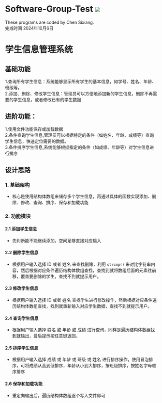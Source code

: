 # Software-Group-Test ![](https://komarev.com/ghpvc/?username=Chen-dll)
These programs are coded by Chen Sixiang.  
完成时间 2024年10月6日  
# 学生信息管理系统
## 基础功能
1.查询所有学生信息：系统能够显示所有学生的基本信息，如学号、姓名、年龄、班级等。  
2.添加、删除、修改学生信息：管理员可以方便地添加新的学生信息，删除不再需要的学生信息，或者修改已有的学生数据  
## 进阶功能：
1.使用文件功能保存或加载数据  
2.条件查询学生信息,管理员可以根据特定的条件（如姓名、年龄、成绩等）查询学生信息，快速定位需要的数据。  
3.条件排序学生信息,系统能够根据指定的条件（如成绩、年龄等）对学生信息进行排序  

## 设计思路
### 1. **基础架构**
- 核心是使用结构体数组来储存多个学生信息，再通过具体的函数实现添加、删除、修改、查询、排序、保存和加载功能
### 2. **功能模块**
#### 2.1 **添加学生信息**
- 先判断能不能继续添加，空间足够直接对应输入
#### 2.2 **删除学生信息**
- 根据用户输入选择 ID 或者 姓名 来查找删除，利用 `strcmp()` 来对比字符串内容，然后根据对应条件遍历结构体数组查找，查找到就将数组后面的元素往前移，覆盖要删除的学生，查找不到就提示用户。
#### 2.3 **修改学生信息**
- 根据用户输入选择 ID 或者 姓名 查找学生进行修改操作，然后根据对应条件遍历结构体数组查找，找到就重新输入对应学生数据，查找不到就提示用户。
#### 2.4 **查询学生信息**
- 根据用户输入选择 姓名 或 年龄 或 成绩 进行查询，同样是遍历结构体数组找到就输出，最后提示按任意键返回。
#### 2.5 **排序学生信息**
- 根据用户输入选择 成绩 或 年龄 或 班级 或 姓名 进行排序操作，使用冒泡排序，可将成绩从高到低排序，年龄从小到大排序，按班级排序，按姓名字母顺序排序
#### 2.6 **保存和加载功能**
- 重定向输出后，遍历结构体数组逐个写入文件即可
  
  




